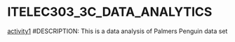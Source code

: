 # ITELEC303_3C_DATA_ANALYTICS

[activity1](https://github.com/RafaelCaalam/Activity1) #DESCRIPTION: This is a data analysis of Palmers Penguin data set
